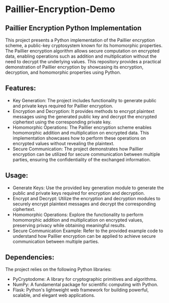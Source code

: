 # Paillier-Encryption-Demo

## Paillier Encryption Python Implementation

This project presents a Python implementation of the Paillier encryption scheme, a public-key cryptosystem known for its homomorphic properties. The Paillier encryption algorithm allows secure computation on encrypted data, enabling operations such as addition and multiplication without the need to decrypt the underlying values. This repository provides a practical demonstration of Paillier encryption by showcasing its encryption, decryption, and homomorphic properties using Python.

## Features:

- Key Generation: The project includes functionality to generate public and private keys required for Paillier encryption.
- Encryption and Decryption: It provides methods to encrypt plaintext messages using the generated public key and decrypt the encrypted ciphertext using the corresponding private key.
- Homomorphic Operations: The Paillier encryption scheme enables homomorphic addition and multiplication on encrypted data. This implementation showcases how to perform these operations on encrypted values without revealing the plaintext.
- Secure Communication: The project demonstrates how Paillier encryption can be utilized for secure communication between multiple parties, ensuring the confidentiality of the exchanged information.

## Usage:

- Generate Keys: Use the provided key generation module to generate the public and private keys required for encryption and decryption.
- Encrypt and Decrypt: Utilize the encryption and decryption modules to securely encrypt plaintext messages and decrypt the corresponding ciphertext.
- Homomorphic Operations: Explore the functionality to perform homomorphic addition and multiplication on encrypted values, preserving privacy while obtaining meaningful results.
- Secure Communication Example: Refer to the provided example code to understand how Paillier encryption can be applied to achieve secure communication between multiple parties.

## Dependencies:
The project relies on the following Python libraries:

- PyCryptodome: A library for cryptographic primitives and algorithms.
- NumPy: A fundamental package for scientific computing with Python.
- Flask: Python's lightweight web framework for building powerful, scalable, and elegant web applications.
